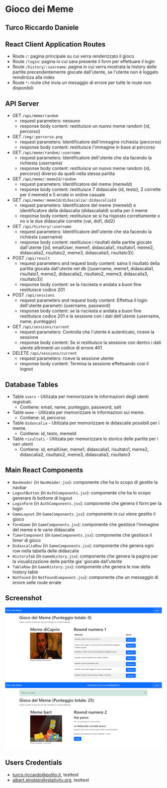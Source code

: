 # Gioco dei Meme
## Turco Riccardo Daniele 

## React Client Application Routes

- Route `/`: pagina principale su cui verra renderizzato il gioco
- Route `/login`: pagina in cui sara presente il form per effettuare il login
- Route `/history/:username`: pagina in cui verra mostrata la history delle partite precendentemente giocate dall'utente, se l'utente non è loggato reindirizza alla index
- Route `*`: route che invia un mesaggio di errore per tutte le route non disponibili

## API Server

- GET `/api/meme/random`
  - request parameters: nessuno
  - response body content: restituisce un nuovo meme random {id, percorso}
- GET `/img/:percorso.png`
  - request parameters: Identificatore dell'immagine richiesta (percorso)
  - response body content: restituisce l'immagine in base al percorso
- GET `/api/meme/random/:username`
  - request parameters: Identificatore dell'utente che sta facendo la richiesta (username)
  - response body content: restituisce un nuovo meme random {id, percorso} diverso da quelli nella stessa partita
- GET `/api/meme/:memeId/random`
  - request parameters: Identificatore del meme (memeId)
  - response body content: restituisce 7 didascalie {id, testo}, 2 corrette per il memeId e 5 errate in ordine casuale 
- GET `/api/meme/:memeId/didascalia/:didascaliaId`
  - request parameters: Identificatore del meme (memeId) e identificatore della didascalia (didascaliaId) scelta per il meme
  - response body content: restituisce se si ha risposto correttamente o no e le due didascalie corrette {val, did1, did2}
- GET `/api/history/:username`
  - request parameters: Identificatore dell'utente che sta facendo la richiesta (username)
  - response body content: restituisce i risultati delle partite giocate dall'utente [{id, emailUser, meme1, didascalia1, risultato1, meme2, didascalia2, risultato2, meme3, didascalia3, risultato3}]
- POST `/api/result`
  - request parameters and request body content: salva il risultato della partita giocata dall'utente nel db [{username, meme1, didascalia1, risultato1, meme2, didascalia2, risultato2, meme3, didascalia3, risultato3}]
  - response body content: se la risciesta e andata a buon fine restituisce codice 201
- POST `/api/sessions`
  - request parameters and request body content: Effettua il login dell'utente parametri {username, password}
  - response body content: se la risciesta e andata a buon fine restituisce codice 201 e la sessione con i dati dell'utente {username, name, punteggio}
- GET `/api/sessions/current`
  - request parameters: Controlla che l'utente è autenticato, riceve la sessione
  - response body content: Se si restituisce la sessione con dentro i dati utente altrimenti un codice di errore 401
- DELETE `/api/sessions/current`
  - request parameters: riceve la sessione utente
  - response body content: Termina la sessione effettuando cosi il logout

## Database Tables

- Table `users` - Utilizata per memorizzare le informazioni degli utenti registrati. 
  - Contiene: email, name, punteggio, password, salt
- Table `meme` - Utilizata per memorizzare le informazioni sui meme. 
  - Contiene: id, percorso
- Table `didascalia` - Utilizata per memorizzare le didascalie possibili per i meme. 
  - Contiene: id, testo, memeId
- Table `risultati` - Utilizata per memorizzare lo storico delle partite per i vari utenti
  - Contiene: id, emailUser, meme1, didascalia1, risultato1, meme2, didascalia2, risultato2, meme3, didascalia3, risultato3

## Main React Components

- `NavHeader` (in `NavHeader.jsx`): componente che ha lo scopo di gestite la navbar
- `LogoutButton` (in `AuthComponents.jsx`): componente che ha lo scopo generare ib bottone di logout
- `LoginForm` (in `AuthComponents.jsx`): componente che genera il form per la login
- `GameLayout` (in `GameComponents.jsx`): componente in cui viene gestito il gioco
- `FormGame` (in `GameComponents.jsx`): componente che gestisce l'immagine del meme e le varie didascalie
- `TimerComponent` (in `GameComponents.jsx`): componente che gestisce il timer di gioco
- `DidascaliaRow` (in `GameComponents.jsx`): componente che genera ogni row nella tabella delle didascalie
- `HistoryTab` (in `GameHistory.jsx`): componente che genera la pagina per la visualizzazione delle partite gia' giocate dall'utente
- `TableRow` (in `GameHistory.jsx`): componente che genera le row della history table
- `NotFound` (in `NotFoundComponent.jsx`): componente che un messaggio di errore selle route errate

## Screenshot

![SchermataDiGioco1](./img/img1.PNG)
![SchermataDiGioco2](./img/img2.PNG)

## Users Credentials

- turco.riccardo@polito.it, testtest
- albert.einstein@relativity.org, testtest
